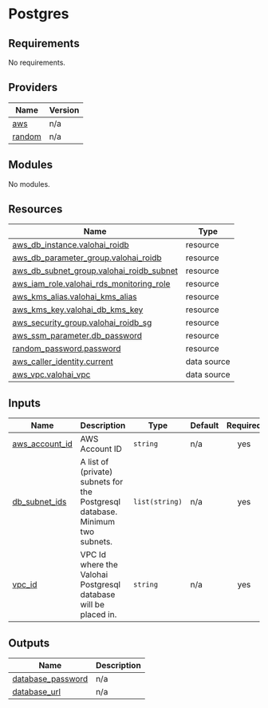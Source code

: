 # Postgres

<!-- BEGINNING OF PRE-COMMIT-TERRAFORM DOCS HOOK -->
## Requirements

No requirements.

## Providers

| Name | Version |
|------|---------|
| <a name="provider_aws"></a> [aws](#provider\_aws) | n/a |
| <a name="provider_random"></a> [random](#provider\_random) | n/a |

## Modules

No modules.

## Resources

| Name | Type |
|------|------|
| [aws_db_instance.valohai_roidb](https://registry.terraform.io/providers/hashicorp/aws/latest/docs/resources/db_instance) | resource |
| [aws_db_parameter_group.valohai_roidb](https://registry.terraform.io/providers/hashicorp/aws/latest/docs/resources/db_parameter_group) | resource |
| [aws_db_subnet_group.valohai_roidb_subnet](https://registry.terraform.io/providers/hashicorp/aws/latest/docs/resources/db_subnet_group) | resource |
| [aws_iam_role.valohai_rds_monitoring_role](https://registry.terraform.io/providers/hashicorp/aws/latest/docs/resources/iam_role) | resource |
| [aws_kms_alias.valohai_kms_alias](https://registry.terraform.io/providers/hashicorp/aws/latest/docs/resources/kms_alias) | resource |
| [aws_kms_key.valohai_db_kms_key](https://registry.terraform.io/providers/hashicorp/aws/latest/docs/resources/kms_key) | resource |
| [aws_security_group.valohai_roidb_sg](https://registry.terraform.io/providers/hashicorp/aws/latest/docs/resources/security_group) | resource |
| [aws_ssm_parameter.db_password](https://registry.terraform.io/providers/hashicorp/aws/latest/docs/resources/ssm_parameter) | resource |
| [random_password.password](https://registry.terraform.io/providers/hashicorp/random/latest/docs/resources/password) | resource |
| [aws_caller_identity.current](https://registry.terraform.io/providers/hashicorp/aws/latest/docs/data-sources/caller_identity) | data source |
| [aws_vpc.valohai_vpc](https://registry.terraform.io/providers/hashicorp/aws/latest/docs/data-sources/vpc) | data source |

## Inputs

| Name | Description | Type | Default | Required |
|------|-------------|------|---------|:--------:|
| <a name="input_aws_account_id"></a> [aws\_account\_id](#input\_aws\_account\_id) | AWS Account ID | `string` | n/a | yes |
| <a name="input_db_subnet_ids"></a> [db\_subnet\_ids](#input\_db\_subnet\_ids) | A list of (private) subnets for the Postgresql database. Minimum two subnets. | `list(string)` | n/a | yes |
| <a name="input_vpc_id"></a> [vpc\_id](#input\_vpc\_id) | VPC Id where the Valohai Postgresql database will be placed in. | `string` | n/a | yes |

## Outputs

| Name | Description |
|------|-------------|
| <a name="output_database_password"></a> [database\_password](#output\_database\_password) | n/a |
| <a name="output_database_url"></a> [database\_url](#output\_database\_url) | n/a |
<!-- END OF PRE-COMMIT-TERRAFORM DOCS HOOK -->
